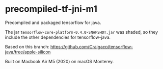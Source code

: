 # precompiled-tf-jni-m1

Precompiled and packaged tensorflow for java. 

The jar `tensorflow-core-platform-0.4.0-SNAPSHOT.jar` was shaded, so they include the other dependencies for tensorflow-java.

Based on this branch: https://github.com/Craigacp/tensorflow-java/tree/apple-silicon

Built on Macbook Air M5 (2020) on macOS Monterey.
